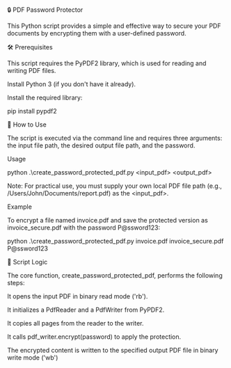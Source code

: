 🔒 PDF Password Protector

This Python script provides a simple and effective way to secure your PDF documents by encrypting them with a user-defined password.

🛠️ Prerequisites

This script requires the PyPDF2 library, which is used for reading and writing PDF files.

Install Python 3 (if you don't have it already).

Install the required library:

pip install pypdf2

🚀 How to Use

The script is executed via the command line and requires three arguments: the input file path, the desired output file path, and the password.

Usage

python .\create_password_protected_pdf.py <input_pdf> <output_pdf> <password>

Note: For practical use, you must supply your own local PDF file path (e.g., /Users/John/Documents/report.pdf) as the <input_pdf>.

Example

To encrypt a file named invoice.pdf and save the protected version as invoice_secure.pdf with the password P@ssword123:

python .\create_password_protected_pdf.py invoice.pdf invoice_secure.pdf P@ssword123

📜 Script Logic

The core function, create_password_protected_pdf, performs the following steps:

It opens the input PDF in binary read mode ('rb').

It initializes a PdfReader and a PdfWriter from PyPDF2.

It copies all pages from the reader to the writer.




It calls pdf_writer.encrypt(password) to apply the protection.

The encrypted content is written to the specified output PDF file in binary write mode ('wb')
